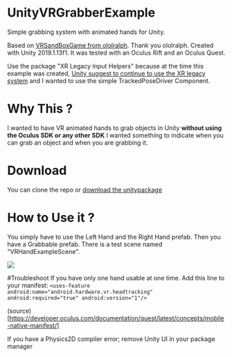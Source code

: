 # UnityVRGrabberExample

Simple grabbing system with animated hands for Unity.

Based on [VRSandBoxGame from ololralph](https://github.com/ololralph/vrsandboxgame). Thank you ololralph.
Created with Unity 2019.1.13f1.
It was tested with an Oculus Rift and an Oculus Quest.

Use the package "XR Legacy Input Helpers" because at the time this example was created, [Unity suggest to continue to use the XR legacy system](https://forum.unity.com/threads/any-example-of-the-new-2019-1-xr-input-system.629824/#post-4513171) and I wanted to use the simple TrackedPoseDriver Component.

# Why This ?

I wanted to have VR animated hands to grab objects in Unity **without using the Oculus SDK or any other SDK**
I wanted something to indicate when you can grab an object and when you are grabbing it.

# Download
You can clone the repo or [download the unitypackage](https://github.com/Thomas-6freedom/UnityVRGrabberExample/releases/latest)

# How to Use it ?
You simply have to use the Left Hand and the Right Hand prefab. Then you have a Grabbable prefab. There is a test scene named "VRHandExampleScene".

![](https://thumbs.gfycat.com/PolishedNiceBluebottle-size_restricted.gif)


#Troubleshoot
If you have only one hand usable at one time. Add this line to your manifest: 
`<uses-feature android:name="android.hardware.vr.headtracking" android:required="true" android:version="1"/>`

(source)[https://developer.oculus.com/documentation/quest/latest/concepts/mobile-native-manifest/]

If you have a Physics2D compiler error; remove Unity UI in your package manager
